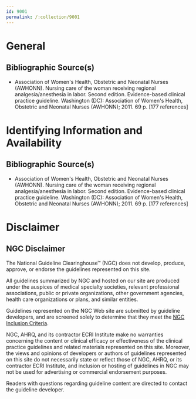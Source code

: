 ```yaml
---
id: 9001
permalink: /:collection/9001
---
```


# General

## Bibliographic Source(s)

- Association of Women's Health, Obstetric and Neonatal Nurses (AWHONN). Nursing care of the woman receiving regional analgesia/anesthesia in labor. Second edition. Evidence-based clinical practice guideline. Washington (DC): Association of Women's Health, Obstetric and Neonatal Nurses (AWHONN); 2011. 69 p. [177 references]

# Identifying Information and Availability

## Bibliographic Source(s)

- Association of Women's Health, Obstetric and Neonatal Nurses (AWHONN). Nursing care of the woman receiving regional analgesia/anesthesia in labor. Second edition. Evidence-based clinical practice guideline. Washington (DC): Association of Women's Health, Obstetric and Neonatal Nurses (AWHONN); 2011. 69 p. [177 references]

# Disclaimer

## NGC Disclaimer

The National Guideline Clearinghouse™ (NGC) does not develop, produce, approve, or endorse the guidelines represented on this site.

All guidelines summarized by NGC and hosted on our site are produced under the auspices of medical specialty societies, relevant professional associations, public or private organizations, other government agencies, health care organizations or plans, and similar entities.

Guidelines represented on the NGC Web site are submitted by guideline developers, and are screened solely to determine that they meet the [NGC Inclusion Criteria](/help-and-about/summaries/inclusion-criteria).

NGC, AHRQ, and its contractor ECRI Institute make no warranties concerning the content or clinical efficacy or effectiveness of the clinical practice guidelines and related materials represented on this site. Moreover, the views and opinions of developers or authors of guidelines represented on this site do not necessarily state or reflect those of NGC, AHRQ, or its contractor ECRI Institute, and inclusion or hosting of guidelines in NGC may not be used for advertising or commercial endorsement purposes.

Readers with questions regarding guideline content are directed to contact the guideline developer.

